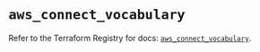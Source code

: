 # `aws_connect_vocabulary`

Refer to the Terraform Registry for docs: [`aws_connect_vocabulary`](https://registry.terraform.io/providers/hashicorp/aws/5.92.0/docs/resources/connect_vocabulary).
